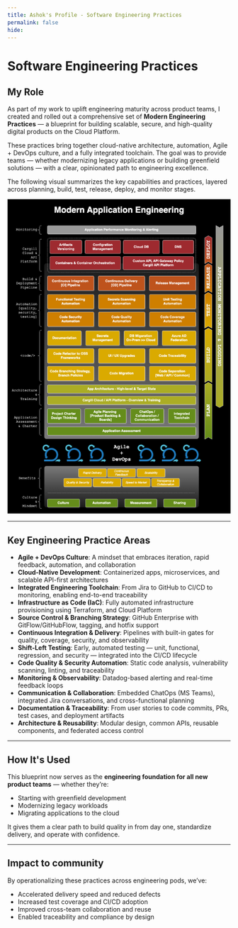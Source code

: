 ```yaml
---
title: Ashok's Profile - Software Engineering Practices
permalink: false
hide:
---
```


# Software Engineering Practices

## My Role

As part of my work to uplift engineering maturity across product teams, I created and rolled out a comprehensive set of **Modern Engineering Practices** — a blueprint for building scalable, secure, and high-quality digital products on the Cloud Platform.

These practices bring together cloud-native architecture, automation, Agile + DevOps culture, and a fully integrated toolchain. The goal was to provide teams — whether modernizing legacy applications or building greenfield solutions — with a clear, opinionated path to engineering excellence.

The following visual summarizes the key capabilities and practices, layered across planning, build, test, release, deploy, and monitor stages.

![Modern Application Engineering Infographic](../assets/images/engineering-infographic.png)

---

## Key Engineering Practice Areas

- **Agile + DevOps Culture**: A mindset that embraces iteration, rapid feedback, automation, and collaboration  
- **Cloud-Native Development**: Containerized apps, microservices, and scalable API-first architectures  
- **Integrated Engineering Toolchain**: From Jira to GitHub to CI/CD to monitoring, enabling end-to-end traceability  
- **Infrastructure as Code (IaC)**: Fully automated infrastructure provisioning using Terraform, and Cloud Platform  
- **Source Control & Branching Strategy**: GitHub Enterprise with GitFlow/GitHubFlow, tagging, and hotfix support  
- **Continuous Integration & Delivery**: Pipelines with built-in gates for quality, coverage, security, and observability  
- **Shift-Left Testing**: Early, automated testing — unit, functional, regression, and security — integrated into the CI/CD lifecycle  
- **Code Quality & Security Automation**: Static code analysis, vulnerability scanning, linting, and traceability  
- **Monitoring & Observability**: Datadog-based alerting and real-time feedback loops  
- **Communication & Collaboration**: Embedded ChatOps (MS Teams), integrated Jira conversations, and cross-functional planning  
- **Documentation & Traceability**: From user stories to code commits, PRs, test cases, and deployment artifacts  
- **Architecture & Reusability**: Modular design, common APIs, reusable components, and federated access control

---

## How It's Used

This blueprint now serves as the **engineering foundation for all new product teams** — whether they’re:
- Starting with greenfield development  
- Modernizing legacy workloads  
- Migrating applications to the cloud  

It gives them a clear path to build quality in from day one, standardize delivery, and operate with confidence.

---

## Impact to community

By operationalizing these practices across engineering pods, we’ve:
- Accelerated delivery speed and reduced defects  
- Increased test coverage and CI/CD adoption  
- Improved cross-team collaboration and reuse  
- Enabled traceability and compliance by design